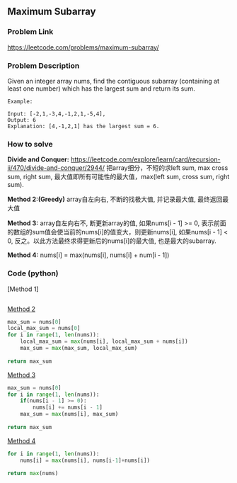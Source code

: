 ## Maximum Subarray

### Problem Link
https://leetcode.com/problems/maximum-subarray/

### Problem Description 

Given an integer array nums, find the contiguous subarray (containing at least one number) which has the largest sum and return its sum.


```
Example:

Input: [-2,1,-3,4,-1,2,1,-5,4],
Output: 6
Explanation: [4,-1,2,1] has the largest sum = 6.

```


### How to solve 

**Divide and Conquer:** https://leetcode.com/explore/learn/card/recursion-ii/470/divide-and-conquer/2944/
把array细分，不短的求left sum, max cross sum, right sum, 最大值即所有可能性的最大值，max(left sum, cross sum, right sum). 


**Method 2:(Greedy)** 
array自左向右, 不断的找极大值, 并记录最大值, 最终返回最大值

**Method 3:**
array自左向右不, 断更新array的值, 如果nums[i - 1] >= 0, 表示前面的数组的sum值会使当前的nums[i]的值变大，则更新nums[i], 如果nums[i - 1] < 0, 反之。以此方法最终求得更新后的nums[i]的最大值, 也是最大的subarray.

**Method 4:**
nums[i] = max(nums[i], nums[i] + num[i - 1])
​

### Code (python)

[Method 1]

```python

```

[Method 2](https://github.com/yanray/leetcode/blob/master/problems/0053Maximum_Subarray/0053Maximum%20Subarray2.py)

```python
max_sum = nums[0]
local_max_sum = nums[0]
for i in range(1, len(nums)):
    local_max_sum = max(nums[i], local_max_sum + nums[i])
    max_sum = max(max_sum, local_max_sum)
    
return max_sum
```

[Method 3](https://github.com/yanray/leetcode/blob/master/problems/0053Maximum_Subarray/0053Maximum%20Subarray3.py)

```python
max_sum = nums[0]
for i in range(1, len(nums)):
    if(nums[i - 1] >= 0):
        nums[i] += nums[i - 1]
    max_sum = max(nums[i], max_sum)
    
return max_sum
```

[Method 4](https://github.com/yanray/leetcode/blob/master/problems/0053Maximum_Subarray/0053Maximum%20Subarray4.py)
```python
for i in range(1, len(nums)):
    nums[i] = max(nums[i], nums[i-1]+nums[i])
    
return max(nums)
```